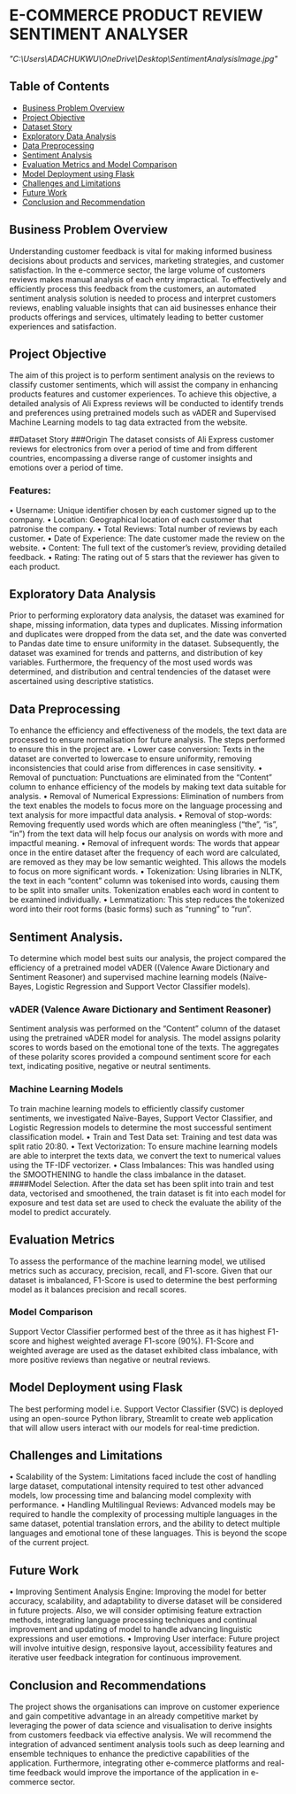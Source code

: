 # E-COMMERCE PRODUCT REVIEW SENTIMENT ANALYSER
*"C:\Users\ADACHUKWU\OneDrive\Desktop\SentimentAnalysisImage.jpg"*
## Table of Contents
- [Business Problem Overview](#business-problem-overview)
- [Project Objective](#project-objective)
- [Dataset Story](#dataset-story)
- [Exploratory Data Analysis](#exploratory-data-analysis)
- [Data Preprocessing](#data-preprocessing)
- [Sentiment Analysis](#sentiment-analysis)
- [Evaluation Metrics and Model Comparison](#evaluation-metrics-and-model-comparison)
- [Model Deployment using Flask](#model-deployment-using-flask)
- [Challenges and Limitations](#challenges-and-limitations)
- [Future Work](#future-work)
- [Conclusion and Recommendation](#conclusion-and-recommendation)

  
## Business Problem Overview
Understanding customer feedback is vital for making informed business decisions about products and services, marketing strategies, and customer satisfaction. In the e-commerce sector, the large volume of customers reviews makes manual analysis of each entry impractical. To effectively and efficiently process this feedback from the customers, an automated sentiment analysis solution is needed to process and interpret customers reviews, enabling valuable insights that can aid businesses enhance their products offerings and services, ultimately leading to better customer experiences and satisfaction.

## Project Objective
The aim of this project is to perform sentiment analysis on the reviews to classify customer sentiments, which will assist the company in enhancing products features and customer experiences.
To achieve this objective, a detailed analysis of Ali Express reviews will be conducted to identify trends and preferences using pretrained models such as vADER and Supervised Machine Learning models to tag data extracted from the website. 

##Dataset Story
###Origin
	The dataset consists of Ali Express customer reviews for electronics from over a period of time and from different countries, encompassing a diverse range of customer insights and emotions over a period of time.
### Features:
•	Username: Unique identifier chosen by each customer signed up to the company.
•	Location: Geographical location of each customer that patronise the company.
•	 Total Reviews: Total number of reviews by each customer.
•	Date of Experience: The date customer made the review on the website.
•	Content: The full text of the customer’s review, providing detailed feedback.
•	Rating: The rating out of 5 stars that the reviewer has given to each product.

## Exploratory Data Analysis
Prior to performing exploratory data analysis, the dataset was examined for shape, missing information, data types and duplicates. Missing information and duplicates were dropped from the data set, and the date was converted to Pandas date time to ensure uniformity in the dataset.
Subsequently, the dataset was examined for trends and patterns, and distribution of key variables. Furthermore, the frequency of the most used words was determined, and distribution and central tendencies of the dataset were ascertained using descriptive statistics.
## Data Preprocessing
To enhance the efficiency and effectiveness of the models, the text data are processed to ensure normalisation for future analysis. The steps performed to ensure this in the project are.
•	Lower case conversion: Texts in the dataset are converted to lowercase to ensure uniformity, removing inconsistencies that could arise from differences in case sensitivity.
•	Removal of punctuation: Punctuations are eliminated from the “Content” column to enhance efficiency of the models by making text data suitable for analysis.
•	Removal of Numerical Expressions: Elimination of numbers from the text enables the models to focus more on the language processing and text analysis for more impactful data analysis.
•	Removal of stop-words: Removing frequently used words which are often meaningless (“the”, “is”, “in”) from the text data will help focus our analysis on words with more and impactful meaning.
•	Removal of infrequent words: The words that appear once in the entire dataset after the frequency of each word are calculated, are removed as they may be low semantic weighted. This allows the models to focus on more significant words.
•	Tokenization: Using libraries in NLTK, the text in each “content” column was tokenised into words, causing them to be split into smaller units. Tokenization enables each word in content to be examined individually.
•	Lemmatization: This step reduces the tokenized word into their root forms (basic forms) such as “running” to “run”.
## Sentiment Analysis.
To determine which model best suits our analysis, the project compared the efficiency of a pretrained model vADER ((Valence Aware Dictionary and Sentiment Reasoner) and supervised machine learning models (Naïve-Bayes, Logistic Regression and Support Vector Classifier models).
### vADER (Valence Aware Dictionary and Sentiment Reasoner)
Sentiment analysis was performed on the “Content” column of the dataset using the pretrained vADER model for analysis. The model assigns polarity scores to words based on the emotional tone of the texts. The aggregates of these polarity scores provided a compound sentiment score for each text, indicating positive, negative or neutral sentiments. 
 ### Machine Learning Models
To train machine learning models to efficiently classify customer sentiments, we investigated Naïve-Bayes, Support Vector Classifier, and Logistic Regression models to determine the most successful sentiment classification model. 
•	Train and Test Data set:  Training and test data was split ratio 20:80.
•	Text Vectorization: To ensure machine learning models are able to interpret the texts data, we convert the text to numerical values using the TF-IDF vectorizer. 
•	Class Imbalances: This was handled using the SMOOTHENING to handle the class imbalance in the dataset.
####Model Selection.
After the data set has been split into train and test data, vectorised and smoothened, the train dataset is fit into each model for exposure and test data set are used to check the evaluate the ability of the model to predict accurately.
## Evaluation Metrics
To assess the performance of the machine learning model, we utilised metrics such as accuracy, precision, recall, and F1-score. 
Given that our dataset is imbalanced, F1-Score is used to determine the best performing model as it balances precision and recall scores.
### Model Comparison 
Support Vector Classifier performed best of the three as it has highest F1-score and highest weighted average F1-score (90%). F1-Score and weighted average are used as the dataset exhibited class imbalance, with more positive reviews than negative or neutral reviews. 
## Model Deployment using Flask
The best performing model i.e. Support Vector Classifier (SVC) is deployed using an open-source Python library, Streamlit to create web application that will allow users interact with our models for real-time prediction.
## Challenges and Limitations
•	Scalability of the System: Limitations faced include the cost of handling large dataset, computational intensity required to test other advanced models, low processing time and balancing model complexity with performance. 
•	Handling Multilingual Reviews: Advanced models may be required to handle the complexity of processing multiple languages in the same dataset, potential translation errors, and the ability to detect multiple languages and emotional tone of these languages. This is beyond the scope of the current project.
## Future Work
•	Improving Sentiment Analysis Engine: Improving the model for better accuracy, scalability, and adaptability to diverse dataset will be considered in future projects. Also, we will consider optimising feature extraction methods, integrating language processing techniques and continual improvement and updating of model to handle advancing linguistic expressions and user emotions.
•	Improving User interface: Future project will involve intuitive design, responsive layout, accessibility features and iterative user feedback integration for continuous improvement.
## Conclusion and Recommendations
The project shows the organisations can improve on customer experience and gain competitive advantage in an already competitive market by leveraging the power of data science and visualisation to derive insights from customers feedback via effective analysis. 
We will recommend the integration of advanced sentiment analysis tools such as deep learning and ensemble techniques to enhance the predictive capabilities of the application. Furthermore, integrating other e-commerce platforms and real-time feedback would improve the importance of the application in e-commerce sector.

